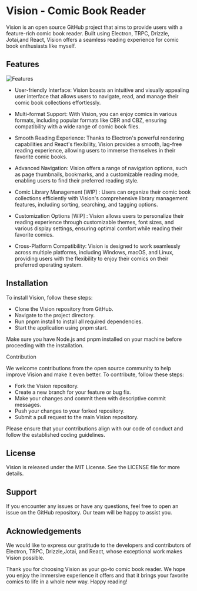 # Vision - Comic Book Reader

Vision is an open source GitHub project that aims to provide users with a feature-rich comic book reader. Built using Electron, TRPC, Drizzle, Jotai,and React, Vision offers a seamless reading experience for comic book enthusiasts like myself.

## Features

![Features]("images/banner.png")

- User-friendly Interface: Vision boasts an intuitive and visually appealing user interface that allows users to navigate, read, and manage their comic book collections effortlessly.

- Multi-format Support: With Vision, you can enjoy comics in various formats, including popular formats like CBR and CBZ, ensuring compatibility with a wide range of comic book files.

- Smooth Reading Experience: Thanks to Electron's powerful rendering capabilities and React's flexibility, Vision provides a smooth, lag-free reading experience, allowing users to immerse themselves in their favorite comic books.

- Advanced Navigation: Vision offers a range of navigation options, such as page thumbnails, bookmarks, and a customizable reading mode, enabling users to find their preferred reading style.

- Comic Library Management [WIP] : Users can organize their comic book collections efficiently with Vision's comprehensive library management features, including sorting, searching, and tagging options.

- Customization Options [WIP] : Vision allows users to personalize their reading experience through customizable themes, font sizes, and various display settings, ensuring optimal comfort while reading their favorite comics.

- Cross-Platform Compatibility: Vision is designed to work seamlessly across multiple platforms, including Windows, macOS, and Linux, providing users with the flexibility to enjoy their comics on their preferred operating system.

## Installation

To install Vision, follow these steps:

- Clone the Vision repository from GitHub.
- Navigate to the project directory.
- Run pnpm install to install all required dependencies.
- Start the application using pnpm start.

Make sure you have Node.js and pnpm installed on your machine before proceeding with the installation.

Contribution

We welcome contributions from the open source community to help improve Vision and make it even better. To contribute, follow these steps:

- Fork the Vision repository.
- Create a new branch for your feature or bug fix.
- Make your changes and commit them with descriptive commit messages.
- Push your changes to your forked repository.
- Submit a pull request to the main Vision repository.

Please ensure that your contributions align with our code of conduct and follow the established coding guidelines.

## License

Vision is released under the MIT License. See the LICENSE file for more details.

## Support

If you encounter any issues or have any questions, feel free to open an issue on the GitHub repository. Our team will be happy to assist you.

## Acknowledgements

We would like to express our gratitude to the developers and contributors of Electron, TRPC, Drizzle,Jotai, and React, whose exceptional work makes Vision possible.

Thank you for choosing Vision as your go-to comic book reader. We hope you enjoy the immersive experience it offers and that it brings your favorite comics to life in a whole new way. Happy reading!

